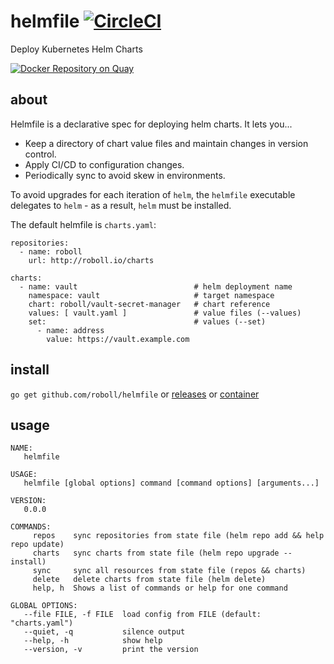 # helmfile [![CircleCI](https://circleci.com/gh/roboll/helmfile.svg?style=svg)](https://circleci.com/gh/roboll/helmfile)

Deploy Kubernetes Helm Charts

[![Docker Repository on Quay](https://quay.io/repository/roboll/helmfile/status "Docker Repository on Quay")](https://quay.io/repository/roboll/helmfile)

## about

Helmfile is a declarative spec for deploying helm charts. It lets you...

* Keep a directory of chart value files and maintain changes in version control.
* Apply CI/CD to configuration changes.
* Periodically sync to avoid skew in environments.

To avoid upgrades for each iteration of `helm`, the `helmfile` executable delegates to `helm` - as a result, `helm` must be installed.

The default helmfile is `charts.yaml`:

```
repositories:
  - name: roboll
    url: http://roboll.io/charts

charts:
  - name: vault                          # helm deployment name
    namespace: vault                     # target namespace
    chart: roboll/vault-secret-manager   # chart reference
    values: [ vault.yaml ]               # value files (--values)
    set:                                 # values (--set)
      - name: address
        value: https://vault.example.com

```

## install

`go get github.com/roboll/helmfile` or [releases](https://github.com/roboll/helmfile/releases) or [container](https://quay.io/roboll/helmfile)


## usage

```
NAME:
   helmfile

USAGE:
   helmfile [global options] command [command options] [arguments...]

VERSION:
   0.0.0

COMMANDS:
     repos    sync repositories from state file (helm repo add && help repo update)
     charts   sync charts from state file (helm repo upgrade --install)
     sync     sync all resources from state file (repos && charts)
     delete   delete charts from state file (helm delete)
     help, h  Shows a list of commands or help for one command

GLOBAL OPTIONS:
   --file FILE, -f FILE  load config from FILE (default: "charts.yaml")
   --quiet, -q           silence output
   --help, -h            show help
   --version, -v         print the version
```

